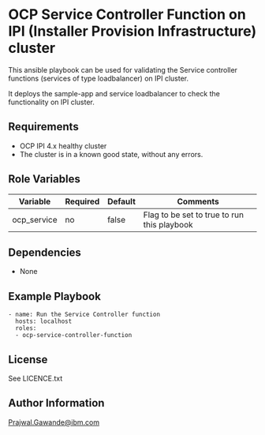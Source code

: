 OCP Service Controller Function on IPI (Installer Provision Infrastructure) cluster
=========
This ansible playbook can be used for validating the Service controller functions (services of type loadbalancer) on IPI cluster.

It deploys the sample-app and service loadbalancer to check the functionality on IPI cluster.


Requirements
------------

- OCP IPI 4.x healthy cluster
- The cluster is in a known good state, without any errors.



Role Variables
--------------

| Variable                    | Required | Default                                    | Comments                                            |
|-----------------------------|----------|--------------------------------------------|-----------------------------------------------------|
| ocp_service| no | false  | Flag to be set to true to run this playbook  |

Dependencies
------------

 - None

Example Playbook
----------------
```
- name: Run the Service Controller function
  hosts: localhost
  roles:
  - ocp-service-controller-function
```

License
-------

See LICENCE.txt

Author Information
------------------

Prajwal.Gawande@ibm.com

